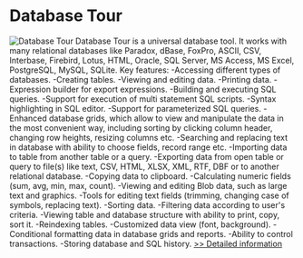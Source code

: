 # Database Tour
![Database Tour](https://mycommerce.akamaized.net/api/pimages/P300921834/BIG/300921834.PNG)
Database Tour is a universal database tool. It works with many relational databases like Paradox, dBase, FoxPro, ASCII, CSV, Interbase, Firebird, Lotus, HTML, Oracle, SQL Server, MS Access, MS Excel, PostgreSQL, MySQL, SQLite. Key features: -Accessing different types of databases. -Creating tables. -Viewing and editing data. -Printing data. -Expression builder for export expressions. -Building and executing SQL queries. -Support for execution of multi statement SQL scripts. -Syntax highlighting in SQL editor. -Support for parameterized SQL queries. -Enhanced database grids, which allow to view and manipulate the data in the most convenient way, including sorting by clicking column header, changing row heights, resizing columns etc. -Searching and replacing text in database with ability to choose fields, record range etc. -Importing data to table from another table or a query. -Exporting data from open table or query to file(s) like text, CSV, HTML, XLSX, XML, RTF, DBF or to another relational database. -Copying data to clipboard. -Calculating numeric fields (sum, avg, min, max, count). -Viewing and editing Blob data, such as large text and graphics. -Tools for editing text fields (trimming, changing case of symbols, replacing text). -Sorting data. -Filtering data according to user's criteria. -Viewing table and database structure with ability to print, copy, sort it. -Reindexing tables. -Customized data view (font, background). -Conditional formatting data in database grids and reports. -Ability to control transactions. -Storing database and SQL history.
[>> Detailed information](https://secure.shareit.com/shareit/product.html?productid=300921834&affiliateid=200057808)